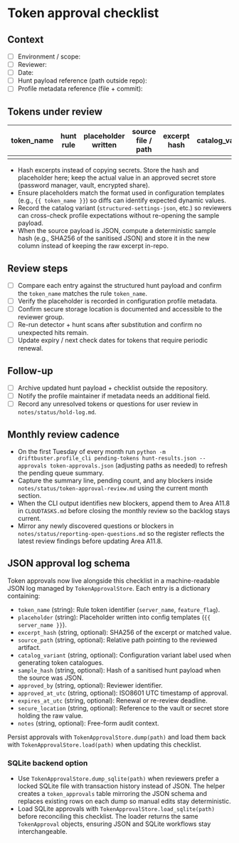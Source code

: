 # Token approval checklist

## Context
- [ ] Environment / scope:
- [ ] Reviewer:
- [ ] Date:
- [ ] Hunt payload reference (path outside repo):
- [ ] Profile metadata reference (file + commit):

## Tokens under review
| token_name | hunt rule | placeholder written | source file / path | excerpt hash | catalog_variant | sample_hash (JSON) | last confirmed (UTC) | expiry / next check | secure storage location | notes |
| --- | --- | --- | --- | --- | --- | --- | --- | --- | --- | --- |
|  |  |  |  |  |  |  |  |  |  |  |

- Hash excerpts instead of copying secrets. Store the hash and placeholder here;
  keep the actual value in an approved secret store (password manager, vault,
  encrypted share).
- Ensure placeholders match the format used in configuration templates (e.g.,
  `{{ token_name }}`) so diffs can identify expected dynamic values.
- Record the catalog variant (`structured-settings-json`, etc.) so reviewers can
  cross-check profile expectations without re-opening the sample payload.
- When the source payload is JSON, compute a deterministic sample hash (e.g.,
  SHA256 of the sanitised JSON) and store it in the new column instead of
  keeping the raw excerpt in-repo.

## Review steps
- [ ] Compare each entry against the structured hunt payload and confirm the
      `token_name` matches the rule `token_name`.
- [ ] Verify the placeholder is recorded in configuration profile metadata.
- [ ] Confirm secure storage location is documented and accessible to the
      reviewer group.
- [ ] Re-run detector + hunt scans after substitution and confirm no unexpected
      hits remain.
- [ ] Update expiry / next check dates for tokens that require periodic renewal.

## Follow-up
- [ ] Archive updated hunt payload + checklist outside the repository.
- [ ] Notify the profile maintainer if metadata needs an additional field.
- [ ] Record any unresolved tokens or questions for user review in
      `notes/status/hold-log.md`.

## Monthly review cadence

- On the first Tuesday of every month run
  `python -m driftbuster.profile_cli pending-tokens hunt-results.json --approvals token-approvals.json`
  (adjusting paths as needed) to refresh the pending queue summary.
- Capture the summary line, pending count, and any blockers inside
  `notes/status/token-approval-review.md` using the current month section.
- When the CLI output identifies new blockers, append them to Area A11.8 in
  `CLOUDTASKS.md` before closing the monthly review so the backlog stays
  current.
- Mirror any newly discovered questions or blockers in
  `notes/status/reporting-open-questions.md` so the register reflects the
  latest review findings before updating Area A11.8.

## JSON approval log schema

Token approvals now live alongside this checklist in a machine-readable JSON
log managed by `TokenApprovalStore`. Each entry is a dictionary containing:

- `token_name` (string): Rule token identifier (`server_name`, `feature_flag`).
- `placeholder` (string): Placeholder written into config templates
  (`{{ server_name }}`).
- `excerpt_hash` (string, optional): SHA256 of the excerpt or matched value.
- `source_path` (string, optional): Relative path pointing to the reviewed
  artifact.
- `catalog_variant` (string, optional): Configuration variant label used when
  generating token catalogues.
- `sample_hash` (string, optional): Hash of a sanitised hunt payload when the
  source was JSON.
- `approved_by` (string, optional): Reviewer identifier.
- `approved_at_utc` (string, optional): ISO8601 UTC timestamp of approval.
- `expires_at_utc` (string, optional): Renewal or re-review deadline.
- `secure_location` (string, optional): Reference to the vault or secret store
  holding the raw value.
- `notes` (string, optional): Free-form audit context.

Persist approvals with `TokenApprovalStore.dump(path)` and load them back with
`TokenApprovalStore.load(path)` when updating this checklist.

### SQLite backend option

- Use `TokenApprovalStore.dump_sqlite(path)` when reviewers prefer a locked
  SQLite file with transaction history instead of JSON. The helper creates a
  `token_approvals` table mirroring the JSON schema and replaces existing rows
  on each dump so manual edits stay deterministic.
- Load SQLite approvals with `TokenApprovalStore.load_sqlite(path)` before
  reconciling this checklist. The loader returns the same `TokenApproval`
  objects, ensuring JSON and SQLite workflows stay interchangeable.
